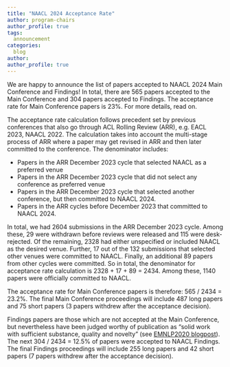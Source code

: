 ```yaml
---
title: "NAACL 2024 Acceptance Rate"
author: program-chairs
author_profile: true
tags:
  announcement
categories:
  blog
author: 
author_profile: true
---
```


<!-- The ACL Executive Committee has voted to change the Anonymity Policy. We suggest that authors read the [announcement](https://www.aclweb.org/portal/content/report-acl-committee-anonymity-policy) to understand how this might impact your decisions with regard to your submission. To summarize:

- The new Anonymity Policy will apply to papers committed to NAACL on Feb 20, 2024. Under this new policy, submissions must still remain anonymous but there is no  anonymity period (so authors may post/discuss preprints if desired). 
- The new policy similarly applies to authors wishing to submit to the ARR February 2024 cycle.
- The original Anonymity Policy continues to apply to submissions reviewed under the ARR December 2023 cycle. For these submissions, the anonymity period remains in effect until the end of the cycle (Feb 15, 2024). After this time, it is allowable to post preprint versions of these submissions online, if desired. 

Some example scenarios of what is allowed now:
- Suppose you have a submission in the ARR December 2023 cycle. After Feb 15, 2024, you may post an online preprint under your name while also committing the paper to NAACL 2024 on Feb 20, 2024.
- Suppose you have a submission in the ARR October 2023 cycle or earlier. It is not in the ARR December 2023 cycle and you plan to commit to NAACL 2024. You may post an online preprint under your name at any time starting on Jan 12, 2024 (when the new policy is adopted). 

Note that, as before, papers committed to NAACL 2024 will remain anonymous and must be ARR submissions reviewed in an ARR cycle that completed before Feb 20, 2024. While there is an author rebuttal phase in the ARR cycle, the committed papers may not be revised. In the NAACL commitment site (which opens in early Feb 2024), authors will simply enter the URL of the ARR submission and a short (optional) message to the Senior Area Chairs of the NAACL conference. -->


We are happy to announce the list of papers accepted to NAACL 2024 Main Conference and Findings! In total, there are 565 papers accepted to the Main Conference and 304 papers accepted to Findings. The acceptance rate for Main Conference papers is 23%. For more details, read on. 


The acceptance rate calculation follows precedent set by previous conferences that also go through ACL Rolling Review (ARR), e.g. EACL 2023, NAACL 2022. The calculation takes into account the multi-stage process of ARR where a paper may get revised in ARR and then later committed to the conference. The denominator includes:
- Papers in the ARR December 2023 cycle that selected NAACL as a preferred venue
- Papers in the ARR December 2023 cycle that did not select any conference as preferred venue
- Papers in the ARR December 2023 cycle that selected another conference, but then committed to NAACL 2024. 
- Papers in the ARR cycles before December 2023 that committed to NAACL 2024. 

In total, we had 2604 submissions in the ARR December 2023 cycle. Among these, 29 were withdrawn before reviews were released and 115 were desk-rejected. Of the remaining, 2328 had either unspecified or included NAACL as the desired venue. Further, 17 out of the 132 submissions that selected other venues were committed to NAACL. Finally, an additional 89 papers from other cycles were committed. So in total, the denominator for acceptance rate calculation is 2328 + 17 + 89 = 2434. Among these, 1140 papers were officially committed to NAACL.

The acceptance rate for Main Conference papers is therefore: 565 / 2434 = 23.2%. The final Main Conference proceedings will include 487 long papers and 75 short papers (3 papers withdrew after the acceptance decision). 

Findings papers are those which are not accepted at the Main Conference, but nevertheless have been judged worthy of publication as “solid work with sufficient substance, quality and novelty” (see [EMNLP2020 blogpost](https://2020.emnlp.org/blog/2020-04-19-findings-of-emnlp)). The next 304 / 2434 = 12.5% of papers were accepted to NAACL Findings. The final Findings proceedings will include 255 long papers and 42 short papers (7 papers withdrew after the acceptance decision). 
